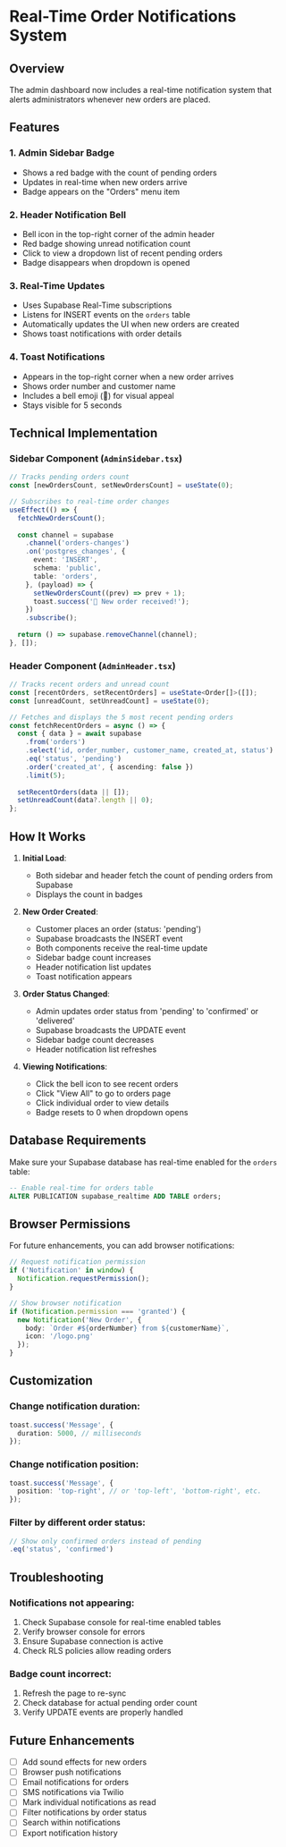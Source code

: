 # Real-Time Order Notifications System

## Overview
The admin dashboard now includes a real-time notification system that alerts administrators whenever new orders are placed.

## Features

### 1. **Admin Sidebar Badge** 
- Shows a red badge with the count of pending orders
- Updates in real-time when new orders arrive
- Badge appears on the "Orders" menu item

### 2. **Header Notification Bell**
- Bell icon in the top-right corner of the admin header
- Red badge showing unread notification count
- Click to view a dropdown list of recent pending orders
- Badge disappears when dropdown is opened

### 3. **Real-Time Updates**
- Uses Supabase Real-Time subscriptions
- Listens for INSERT events on the `orders` table
- Automatically updates the UI when new orders are created
- Shows toast notifications with order details

### 4. **Toast Notifications**
- Appears in the top-right corner when a new order arrives
- Shows order number and customer name
- Includes a bell emoji (🔔) for visual appeal
- Stays visible for 5 seconds

## Technical Implementation

### Sidebar Component (`AdminSidebar.tsx`)
```typescript
// Tracks pending orders count
const [newOrdersCount, setNewOrdersCount] = useState(0);

// Subscribes to real-time order changes
useEffect(() => {
  fetchNewOrdersCount();
  
  const channel = supabase
    .channel('orders-changes')
    .on('postgres_changes', {
      event: 'INSERT',
      schema: 'public',
      table: 'orders',
    }, (payload) => {
      setNewOrdersCount((prev) => prev + 1);
      toast.success('🔔 New order received!');
    })
    .subscribe();
    
  return () => supabase.removeChannel(channel);
}, []);
```

### Header Component (`AdminHeader.tsx`)
```typescript
// Tracks recent orders and unread count
const [recentOrders, setRecentOrders] = useState<Order[]>([]);
const [unreadCount, setUnreadCount] = useState(0);

// Fetches and displays the 5 most recent pending orders
const fetchRecentOrders = async () => {
  const { data } = await supabase
    .from('orders')
    .select('id, order_number, customer_name, created_at, status')
    .eq('status', 'pending')
    .order('created_at', { ascending: false })
    .limit(5);
    
  setRecentOrders(data || []);
  setUnreadCount(data?.length || 0);
};
```

## How It Works

1. **Initial Load**: 
   - Both sidebar and header fetch the count of pending orders from Supabase
   - Displays the count in badges

2. **New Order Created**:
   - Customer places an order (status: 'pending')
   - Supabase broadcasts the INSERT event
   - Both components receive the real-time update
   - Sidebar badge count increases
   - Header notification list updates
   - Toast notification appears

3. **Order Status Changed**:
   - Admin updates order status from 'pending' to 'confirmed' or 'delivered'
   - Supabase broadcasts the UPDATE event
   - Sidebar badge count decreases
   - Header notification list refreshes

4. **Viewing Notifications**:
   - Click the bell icon to see recent orders
   - Click "View All" to go to orders page
   - Click individual order to view details
   - Badge resets to 0 when dropdown opens

## Database Requirements

Make sure your Supabase database has real-time enabled for the `orders` table:

```sql
-- Enable real-time for orders table
ALTER PUBLICATION supabase_realtime ADD TABLE orders;
```

## Browser Permissions

For future enhancements, you can add browser notifications:

```typescript
// Request notification permission
if ('Notification' in window) {
  Notification.requestPermission();
}

// Show browser notification
if (Notification.permission === 'granted') {
  new Notification('New Order', {
    body: `Order #${orderNumber} from ${customerName}`,
    icon: '/logo.png'
  });
}
```

## Customization

### Change notification duration:
```typescript
toast.success('Message', {
  duration: 5000, // milliseconds
});
```

### Change notification position:
```typescript
toast.success('Message', {
  position: 'top-right', // or 'top-left', 'bottom-right', etc.
});
```

### Filter by different order status:
```typescript
// Show only confirmed orders instead of pending
.eq('status', 'confirmed')
```

## Troubleshooting

### Notifications not appearing:
1. Check Supabase console for real-time enabled tables
2. Verify browser console for errors
3. Ensure Supabase connection is active
4. Check RLS policies allow reading orders

### Badge count incorrect:
1. Refresh the page to re-sync
2. Check database for actual pending order count
3. Verify UPDATE events are properly handled

## Future Enhancements

- [ ] Add sound effects for new orders
- [ ] Browser push notifications
- [ ] Email notifications for orders
- [ ] SMS notifications via Twilio
- [ ] Mark individual notifications as read
- [ ] Filter notifications by order status
- [ ] Search within notifications
- [ ] Export notification history
